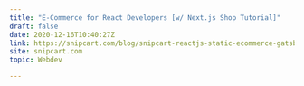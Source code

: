 ```yaml
---
title: "E-Commerce for React Developers [w/ Next.js Shop Tutorial]"
draft: false
date: 2020-12-16T10:40:27Z
link: https://snipcart.com/blog/snipcart-reactjs-static-ecommerce-gatsby?utm_medium=RSS&utm_source=hune
site: snipcart.com
topic: Webdev  

---
```

